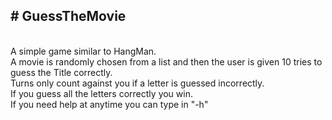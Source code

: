 <!DOCTYPE html>
<html>
<body>
<h2># GuessTheMovie</h2>
<br>A simple game similar to HangMan.
<br>A movie is randomly chosen from a list and then the user is given 10 tries to guess the Title correctly.
<br>Turns only count against you if a letter is guessed incorrectly.
<br>If you guess all the letters correctly you win.
<br>If you need help at anytime you can type in "-h"
</body>
</html>